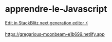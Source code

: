 # apprendre-le-Javascript

[Edit in StackBlitz next generation editor ⚡️](https://stackblitz.com/~/github.com/aetrad/apprendre-le-Javascript)

https://gregarious-moonbeam-e1b699.netlify.app
